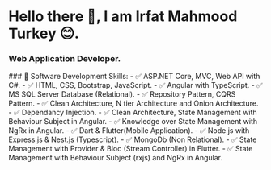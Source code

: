 <h1>Hello there 👋, I am Irfat Mahmood Turkey 😊.</h1> 
<h3>Web Application Developer.</h3>
### 🤹 Software Development Skills:
- ✅ ASP.NET Core, MVC, Web API with C#.
- ✅ HTML, CSS, Bootstrap, JavaScript. 
- ✅ Angular with TypeScript.
- ✅ MS SQL Server Database (Relational).
- ✅ Repository Pattern, CQRS Pattern.
- ✅ Clean Architecture, N tier Architecture and Onion Architecture.
- ✅ Dependancy Injection.
- ✅ Clean Architecture, State Management with Behaviour Subject in Angular.
- ✅ Knowledge over State Management with NgRx in Angular.
- ✅ Dart & Flutter(Mobile Application).
- ✅ Node.js with Express.js & Nest.js (Typescript).
- ✅ MongoDb (Non Relational).
- ✅ State Management with Provider & Bloc (Stream Controller) in Flutter.
- ✅ State Management with Behaviour Subject (rxjs) and NgRx in Angular.
